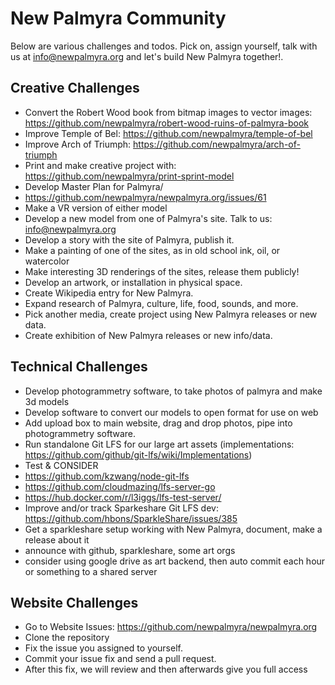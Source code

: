 # New Palmyra Community
Below are various challenges and todos. Pick on, assign yourself, talk with us
at info@newpalmyra.org and let's build New Palmyra together!.

## Creative Challenges

* Convert the Robert Wood book from bitmap images to vector images: https://github.com/newpalmyra/robert-wood-ruins-of-palmyra-book
* Improve Temple of Bel: https://github.com/newpalmyra/temple-of-bel
* Improve Arch of Triumph: https://github.com/newpalmyra/arch-of-triumph
* Print and make creative project with: https://github.com/newpalmyra/print-sprint-model
* Develop Master Plan for Palmyra/
 * https://github.com/newpalmyra/newpalmyra.org/issues/61
* Make a VR version of either model
* Develop a new model from one of Palmyra's site. Talk to us: info@newpalmyra.org
* Develop a story with the site of Palmyra, publish it.
* Make a painting of one of the sites, as in old school ink, oil, or watercolor
* Make interesting 3D renderings of the sites, release them publicly!
* Develop an artwork, or installation in physical space.
* Create Wikipedia entry for New Palmyra.
* Expand research of Palmyra, culture, life, food, sounds, and more.
* Pick another media, create project using New Palmyra releases or new data.
* Create exhibition of New Palmyra releases or new info/data.

## Technical Challenges

* Develop photogrammetry software, to take photos of palmyra and make 3d models
* Develop software to convert our models to open format for use on web
* Add upload box to main website, drag and drop photos, pipe into photogrammetry software.
* Run standalone Git LFS for our large art assets (implementations: https://github.com/github/git-lfs/wiki/Implementations)
 * Test & CONSIDER
  * https://github.com/kzwang/node-git-lfs
  * https://github.com/cloudmazing/lfs-server-go
  * https://hub.docker.com/r/l3iggs/lfs-test-server/
* Improve and/or track Sparkeshare Git LFS dev: https://github.com/hbons/SparkleShare/issues/385
* Get a sparkleshare setup working with New Palmyra, document, make a release about it
 * announce with github, sparkleshare, some art orgs
 * consider using google drive as art backend, then auto commit each hour or something to a shared server

## Website Challenges

* Go to Website Issues: https://github.com/newpalmyra/newpalmyra.org
* Clone the repository
* Fix the issue you assigned to yourself.
* Commit your issue fix and send a pull request.
* After this fix, we will review and then afterwards give you full access
